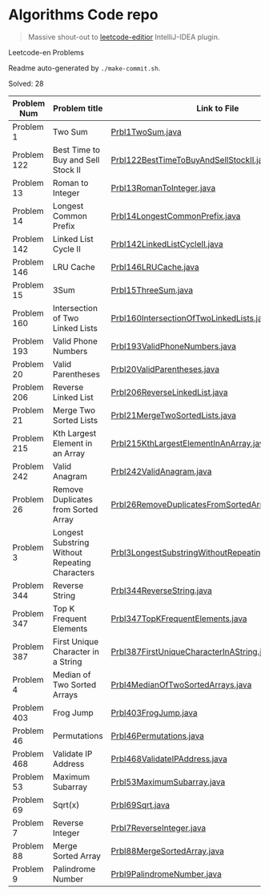 # Algorithms Code repo

> Massive shout-out to [leetcode-editior](https://github.com/shuzijun/leetcode-editor) IntelliJ-IDEA plugin.

Leetcode-en Problems

Readme auto-generated by `./make-commit.sh`.

Solved: 28

| Problem Num | Problem title | Link to File |
| ---- | ---- | ---- |
| Problem 1 | Two Sum | [Prbl1TwoSum.java](./src/leetcode/editor/en/Prbl1TwoSum.java) |
| Problem 122 | Best Time to Buy and Sell Stock II | [Prbl122BestTimeToBuyAndSellStockII.java](./src/leetcode/editor/en/Prbl122BestTimeToBuyAndSellStockII.java) |
| Problem 13 | Roman to Integer | [Prbl13RomanToInteger.java](./src/leetcode/editor/en/Prbl13RomanToInteger.java) |
| Problem 14 | Longest Common Prefix | [Prbl14LongestCommonPrefix.java](./src/leetcode/editor/en/Prbl14LongestCommonPrefix.java) |
| Problem 142 | Linked List Cycle II | [Prbl142LinkedListCycleII.java](./src/leetcode/editor/en/Prbl142LinkedListCycleII.java) |
| Problem 146 | LRU Cache | [Prbl146LRUCache.java](./src/leetcode/editor/en/Prbl146LRUCache.java) |
| Problem 15 | 3Sum | [Prbl15ThreeSum.java](./src/leetcode/editor/en/Prbl15ThreeSum.java) |
| Problem 160 | Intersection of Two Linked Lists | [Prbl160IntersectionOfTwoLinkedLists.java](./src/leetcode/editor/en/Prbl160IntersectionOfTwoLinkedLists.java) |
| Problem 193 | Valid Phone Numbers | [Prbl193ValidPhoneNumbers.java](./src/leetcode/editor/en/Prbl193ValidPhoneNumbers.java) |
| Problem 20 | Valid Parentheses | [Prbl20ValidParentheses.java](./src/leetcode/editor/en/Prbl20ValidParentheses.java) |
| Problem 206 | Reverse Linked List | [Prbl206ReverseLinkedList.java](./src/leetcode/editor/en/Prbl206ReverseLinkedList.java) |
| Problem 21 | Merge Two Sorted Lists | [Prbl21MergeTwoSortedLists.java](./src/leetcode/editor/en/Prbl21MergeTwoSortedLists.java) |
| Problem 215 | Kth Largest Element in an Array | [Prbl215KthLargestElementInAnArray.java](./src/leetcode/editor/en/Prbl215KthLargestElementInAnArray.java) |
| Problem 242 | Valid Anagram | [Prbl242ValidAnagram.java](./src/leetcode/editor/en/Prbl242ValidAnagram.java) |
| Problem 26 | Remove Duplicates from Sorted Array | [Prbl26RemoveDuplicatesFromSortedArray.java](./src/leetcode/editor/en/Prbl26RemoveDuplicatesFromSortedArray.java) |
| Problem 3 | Longest Substring Without Repeating Characters | [Prbl3LongestSubstringWithoutRepeatingCharacters.java](./src/leetcode/editor/en/Prbl3LongestSubstringWithoutRepeatingCharacters.java) |
| Problem 344 | Reverse String | [Prbl344ReverseString.java](./src/leetcode/editor/en/Prbl344ReverseString.java) |
| Problem 347 | Top K Frequent Elements | [Prbl347TopKFrequentElements.java](./src/leetcode/editor/en/Prbl347TopKFrequentElements.java) |
| Problem 387 | First Unique Character in a String | [Prbl387FirstUniqueCharacterInAString.java](./src/leetcode/editor/en/Prbl387FirstUniqueCharacterInAString.java) |
| Problem 4 | Median of Two Sorted Arrays | [Prbl4MedianOfTwoSortedArrays.java](./src/leetcode/editor/en/Prbl4MedianOfTwoSortedArrays.java) |
| Problem 403 | Frog Jump | [Prbl403FrogJump.java](./src/leetcode/editor/en/Prbl403FrogJump.java) |
| Problem 46 | Permutations | [Prbl46Permutations.java](./src/leetcode/editor/en/Prbl46Permutations.java) |
| Problem 468 | Validate IP Address | [Prbl468ValidateIPAddress.java](./src/leetcode/editor/en/Prbl468ValidateIPAddress.java) |
| Problem 53 | Maximum Subarray | [Prbl53MaximumSubarray.java](./src/leetcode/editor/en/Prbl53MaximumSubarray.java) |
| Problem 69 | Sqrt(x) | [Prbl69Sqrt.java](./src/leetcode/editor/en/Prbl69Sqrt.java) |
| Problem 7 | Reverse Integer | [Prbl7ReverseInteger.java](./src/leetcode/editor/en/Prbl7ReverseInteger.java) |
| Problem 88 | Merge Sorted Array | [Prbl88MergeSortedArray.java](./src/leetcode/editor/en/Prbl88MergeSortedArray.java) |
| Problem 9 | Palindrome Number | [Prbl9PalindromeNumber.java](./src/leetcode/editor/en/Prbl9PalindromeNumber.java) |
